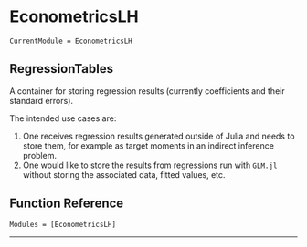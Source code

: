 # EconometricsLH

```@meta
CurrentModule = EconometricsLH
```

## RegressionTables

A container for storing regression results (currently coefficients and their standard errors).

The intended use cases are:

1. One receives regression results generated outside of Julia and needs to store them, for example as target moments in an indirect inference problem.
2. One would like to store the results from regressions run with `GLM.jl` without storing the associated data, fitted values, etc.

## Function Reference

```@autodocs
Modules = [EconometricsLH]
```

---------
